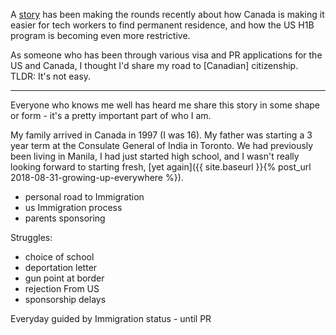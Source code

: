 A [story](https://www.mercurynews.com/2018/10/08/h-1b-as-immigration-furor-roils-silicon-valley-canada-smoothes-way-for-techies/) has been making the rounds recently about how Canada is making it easier for tech workers to find permanent residence, and how the US H1B program is becoming even more restrictive.

As someone who has been through various visa and PR applications for the US and Canada, I thought I'd share my road to [Canadian] citizenship. TLDR: It's not easy.


---------


Everyone who knows me well has heard me share this story in some shape or form - it's a pretty important part of who I am.

My family arrived in Canada in 1997 (I was 16). My father was starting a 3 year term at the Consulate General of India in Toronto. We had previously been living in Manila, I had just started high school, and I wasn't really looking forward to starting fresh, [yet again]({{ site.baseurl }}{% post_url 2018-08-31-growing-up-everywhere %}).



- personal road to Immigration 
- us Immigration process 
- parents sponsoring 

Struggles:
- choice of school
- deportation letter
- gun point at border
- rejection From US
- sponsorship delays 

Everyday guided by Immigration status - until PR
